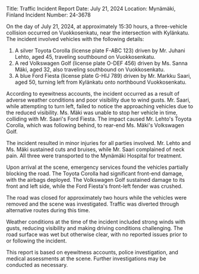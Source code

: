  Title: Traffic Incident Report
Date: July 21, 2024
Location: Mynämäki, Finland
Incident Number: 24-3678

On the day of July 21, 2024, at approximately 15:30 hours, a three-vehicle collision occurred on Vuokkosenkatu, near the intersection with Kylänkatu. The incident involved vehicles with the following details:

1. A silver Toyota Corolla (license plate F-ABC 123) driven by Mr. Juhani Lehto, aged 45, traveling southbound on Vuokkosenkatu.
2. A red Volkswagen Golf (license plate O-DEF 456) driven by Ms. Sanna Mäki, aged 32, also traveling southbound on Vuokkosenkatu.
3. A blue Ford Fiesta (license plate G-HIJ 789) driven by Mr. Markku Saari, aged 50, turning left from Kylänkatu onto northbound Vuokkosenkatu.

According to eyewitness accounts, the incident occurred as a result of adverse weather conditions and poor visibility due to wind gusts. Mr. Saari, while attempting to turn left, failed to notice the approaching vehicles due to the reduced visibility. Ms. Mäki was unable to stop her vehicle in time, colliding with Mr. Saari's Ford Fiesta. The impact caused Mr. Lehto's Toyota Corolla, which was following behind, to rear-end Ms. Mäki's Volkswagen Golf.

The incident resulted in minor injuries for all parties involved. Mr. Lehto and Ms. Mäki sustained cuts and bruises, while Mr. Saari complained of neck pain. All three were transported to the Mynämäki Hospital for treatment.

Upon arrival at the scene, emergency services found the vehicles partially blocking the road. The Toyota Corolla had significant front-end damage, with the airbags deployed. The Volkswagen Golf sustained damage to its front and left side, while the Ford Fiesta's front-left fender was crushed.

The road was closed for approximately two hours while the vehicles were removed and the scene was investigated. Traffic was diverted through alternative routes during this time.

Weather conditions at the time of the incident included strong winds with gusts, reducing visibility and making driving conditions challenging. The road surface was wet but otherwise clear, with no reported issues prior to or following the incident.

This report is based on eyewitness accounts, police investigation, and medical assessments at the scene. Further investigations may be conducted as necessary.